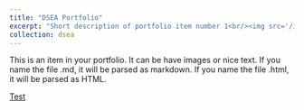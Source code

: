 ```yaml
---
title: "DSEA Portfolio"
excerpt: "Short description of portfolio item number 1<br/><img src='/images/500x300.png'>"
collection: dsea
---
```


This is an item in your portfolio. It can be have images or nice text. If you name the file .md, it will be parsed as markdown. If you name the file .html, it will be parsed as HTML. 


[Test](../dsea/test)
